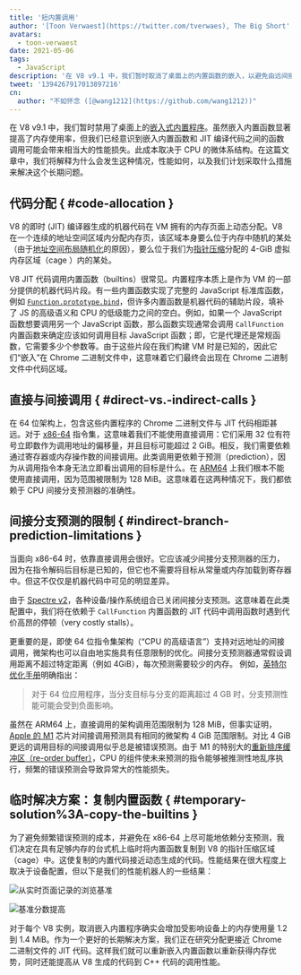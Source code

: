 ```yaml
---
title: '短内置调用'
author: '[Toon Verwaest](https://twitter.com/tverwaes), The Big Short'
avatars:
  - toon-verwaest
date: 2021-05-06
tags:
  - JavaScript
description: '在 V8 v9.1 中，我们暂时取消了桌面上的内置函数的嵌入，以避免由远间接调用导致的性能问题。'
tweet: '1394267917013897216'
cn:
  author: "不如怀念 ([@wang1212](https://github.com/wang1212))"
---
```


在 V8 v9.1 中，我们暂时禁用了桌面上的[嵌入式内置程序](https://v8.dev/blog/embedded-builtins)。虽然嵌入内置函数显著提高了内存使用率，但我们已经意识到嵌入内置函数和 JIT 编译代码之间的函数调用可能会带来相当大的性能损失。此成本取决于 CPU 的微体系结构。在这篇文章中，我们将解释为什么会发生这种情况，性能如何，以及我们计划采取什么措施来解决这个长期问题。

## 代码分配 { #code-allocation }

V8 的即时 (JIT) 编译器生成的机器代码在 VM 拥有的内存页面上动态分配。V8 在一个连续的地址空间区域内分配内存页，该区域本身要么位于内存中随机的某处（由于[地址空间布局随机化](https://en.wikipedia.org/wiki/Address_space_layout_randomization)的原因），要么位于我们为[指针压缩](https://v8.dev/blog/pointer-compression)分配的 4-GiB 虚拟内存区域（cage ）内的某处。

V8 JIT 代码调用内置函数（builtins）很常见。内置程序本质上是作为 VM 的一部分提供的机器代码片段。有一些内置函数实现了完整的 JavaScript 标准库函数，例如 [`Function.prototype.bind`](https://developer.mozilla.org/docs/Web/JavaScript/Reference/Global_objects/Function/bind)，但许多内置函数是机器代码的辅助片段，填补了 JS 的高级语义和 CPU 的低级能力之间的空白。例如，如果一个 JavaScript 函数想要调用另一个 JavaScript 函数，那么函数实现通常会调用 `CallFunction` 内置函数来确定应该如何调用目标 JavaScript 函数；即，它是代理还是常规函数，它需要多少个参数等。由于这些片段在我们构建 VM 时是已知的，因此它们“嵌入”在 Chrome 二进制文件中，这意味着它们最终会出现在 Chrome 二进制文件中代码区域。

## 直接与间接调用 { #direct-vs.-indirect-calls }

在 64 位架构上，包含这些内置程序的 Chrome 二进制文件与 JIT 代码相距甚远。对于 [x86-64](https://en.wikipedia.org/wiki/X86-64) 指令集，这意味着我们不能使用直接调用：它们采用 32 位有符号立即数作为调用地址的偏移量，并且目标可能超过 2 GiB。相反，我们需要依赖通过寄存器或内存操作数的间接调用。此类调用更依赖于预测（prediction），因为从调用指令本身无法立即看出调用的目标是什么。在 [ARM64](https://en.wikipedia.org/wiki/AArch64) 上我们根本不能使用直接调用，因为范围被限制为 128 MiB。这意味着在这两种情况下，我们都依赖于 CPU 间接分支预测器的准确性。

## 间接分支预测的限制 { #indirect-branch-prediction-limitations }

当面向 x86-64 时，依靠直接调用会很好。它应该减少间接分支预测器的压力，因为在指令解码后目标是已知的，但它也不需要将目标从常量或内存加载到寄存器中。但这不仅仅是机器代码中可见的明显差异。

由于 [Spectre v2](https://googleprojectzero.blogspot.com/2018/01/reading-privileged-memory-with-side.html)，各种设备/操作系统组合已关闭间接分支预测。这意味着在此类配置中，我们将在依赖于 `CallFunction` 内置函数的 JIT 代码中调用函数时遇到代价高昂的停顿（very costly stalls）。

更重要的是，即使 64 位指令集架构（“CPU 的高级语言”）支持对远地址的间接调用，微架构也可以自由地实施具有任意限制的优化。间接分支预测器通常假设调用距离不超过特定距离（例如 4GiB），每次预测需要较少的内存。 例如，[英特尔优化手册](https://www.intel.com/content/dam/www/public/us/en/documents/manuals/64-ia-32-architectures-optimization-manual.pdf)明确指出：

> 对于 64 位应用程序，当分支目标与分支的距离超过 4 GB 时，分支预测性能可能会受到负面影响。

虽然在 ARM64 上，直接调用的架构调用范围限制为 128 MiB，但事实证明，[Apple 的 M1](https://en.wikipedia.org/wiki/Apple_M1) 芯片对间接调用预测具有相同的微架构 4 GiB 范围限制。对比 4 GiB 更远的调用目标的间接调用似乎总是被错误预测。由于 M1 的特别大的[重新排序缓冲区（re-order buffer）](https://en.wikipedia.org/wiki/Re-order_buffer)，CPU 的组件使未来预测的指令能够被推测性地乱序执行，频繁的错误预测会导致异常大的性能损失。

## 临时解决方案：复制内置函数 { #temporary-solution%3A-copy-the-builtins }

为了避免频繁错误预测的成本，并避免在 x86-64 上尽可能地依赖分支预测，我们决定在具有足够内存的台式机上临时将内置函数复制到 V8 的指针压缩区域（cage）中。这使复制的内置代码接近动态生成的代码。性能结果在很大程度上取决于设备配置，但以下是我们的性能机器人的一些结果：

![从实时页面记录的浏览基准](/_img/short-builtin-calls/v8-browsing.svg)

![基准分数提高](/_img/short-builtin-calls/benchmarks.svg)

对于每个 V8 实例，取消嵌入内置程序确实会增加受影响设备上的内存使用量 1.2 到 1.4 MiB。作为一个更好的长期解决方案，我们正在研究分配更接近 Chrome 二进制文件的 JIT 代码。这样我们就可以重新嵌入内置函数以重新获得内存优势，同时还能提高从 V8 生成的代码到 C++ 代码的调用性能。
